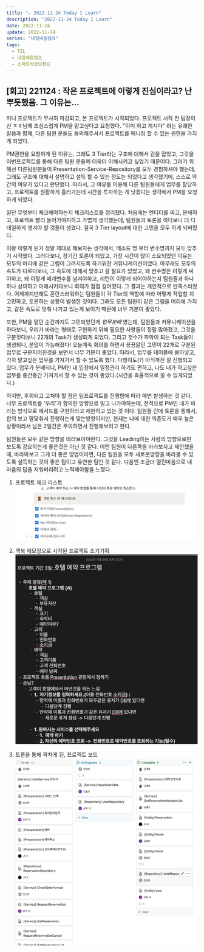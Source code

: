 ```yaml
---
title: "✏️ 2022-11-24 Today I Learn"
description: "2022-11-24 Today I Learn"
date: 2022-11-24
update: 2022-11-24
series: "내일배움캠프"
tags:
  - TIL
  - 내일배움캠프
  - 스파르타코딩캠프
---
```


## [회고] 221124 : 작은 프로젝트에 이렇게 진심이라고? 난 뿌듯했음. 그 이유는...

미니 프로젝트가 무사히 마감되고, 본 프로젝트가 시작되었다. 프로젝트 시작 전 팀장이신 ㅈㅎ님께 조심스럽게 PM을 맡고싶다고 요청했다.
"이미 하고 계시다" 라는 유쾌한 말씀과 함께, 다른 팀원 분들도 동의해주셔서 프로젝트를 매니징 할 수 있는 권한을 가지게 되었다.

PM권한을 요청하게 된 이유는, 그래도 3 Tier라는 구조에 대해서 감을 잡았고, 그것을 이번프로젝트를 통해 다른 팀원 분들께 더욱더 이해시키고 싶었기 때문이다.
그러기 위해선 다른팀원분들이 Presentation-Service-Repository를 모두 경험하셔야 했는데, 그래도 구조에 대해서 설명하고 설득 할 수 있는 정도는 되었다고 생각했기에, 스스로 약간의 여유가 있다고 판단했다. 따라서, 그 여유를 이용해 다른 팀원들에게 업무를 할당하고, 프로젝트를 원활하게 흘러가는데 시간을 투자하는 게 낫겠다는 생각에서 PM을 요청하게 되었다.

일단 무엇부터 체크해야하는지 체크리스트를 정리했다. 처음에는 엔티티를 짜고, 분배하고, 프로젝트 빨리 들어가야지하고 가볍게 생각했는데, 팀원들과 토론을 하다보니 더 디테일하게 챙겨야 할 것들이 생겼다. 결국 3 Tier layout에 대한 고민을 모두 하게 되버렸다.

이왕 이렇게 된거 정말 제대로 해보자는 생각에서, 메소드 명 부터 변수명까지 모두 맞추기 시작했다. 그러다보니, 장기간 토론이 되었고, 가장 시간이 많이 소요되었던 이유는 모두의 머리에 같은 그림이 그려지도록 하기위한 커뮤니케이션이었다. 아무래도 모두의 속도가 다르다보니, 그 속도에 대해서 맞추고 갈 필요가 있었고, 왜 변수명은 이렇게 써야하고, 왜 이렇게 매개변수를 넘겨야하고, 리턴이 이렇게 되어야하는지 팀원들과 하나하나 상의하고 이해시키다보니 회의가 점점 길어졌다.
그 결과는 개인적으로 만족스러웠다. 어제까지만해도 혼란스러워하는 팀원들이 각 Tier의 역할에 따라 어떻게 작업할 지 고민하고, 토론하는 상황이 발생한 것이다. 그래도 모든 팀원이 같은 그림을 머리에 가지고, 같은 속도로 맞춰 나가고 있는게 보이기 때문에 너무 기분이 좋았다.

또한, PM을 맡던 순간까지도 고민되었던게 _업무분배_ 였는데, 팀원들과 커뮤니케이션을 하다보니, 우리가 바라는 형태로 구현하기 위해 필요한 사항들이 정말 많아졌고, 그것을 구분짓다보니 22개의 Task가 생성되게 되었다. 그리고 갯수가 파악이 되는 Task들이 생성되니, 분업이 가능해졌다! 오늘계속 회의를 하면서 끙끙앓던 고민이 22개로 구분된 업무로 구분지어진것을 보면서 너무 기분이 좋았다.
따라서, 업무를 테이블에 몰아넣고, 각자 맡고싶은 업무를 가져가서 할 수 있도록 했다. 다행히도(?) 아직까진 잘 진행되고 있다. 업무가 분배되니, PM인 내 입장에서 일정관리 하기도 편하고, 나도 내가 하고싶은 업무를 중간중간 가져가서 할 수 있는 것이 좋았다.(시간을 효율적으로 쓸 수 있게되었다.)

하지만, 후회되고 고쳐야 할 점은 팀프로젝트를 진행함에 따라 매번 발생하는 것 같다. 너무 프로젝트를 '우리'가 합의한 방향으로 밀고 나가야하는데, 전적으로 PM인 내가 바라는 방식으로 메서드를 구현하라고 제한하고 있는 것 이다. 팀원들 간에 토론을 통해서, 합의 보고 말맞춰서 진행하는게 맞는방향이지만, 현재는 나에 대한 의존도가 매우 높은 상황이라서 남은 2일간은 주의하면서 진행해보려고 한다.

팀원들은 모두 같은 방향을 바라보아야한다. 그것을 Leading하는 사람의 방향으로만 보도록 강요하는게 좋은것은 아닌 것 같다. 어떤 팀원이 다른쪽을 바라보자고 제안했을 때, 바라봐보고 그게 더 좋은 방법이라면, 다른 팀원을 모두 새로운방향을 바라볼 수 있도록 설득하는 것이 좋은 팀이고 유연한 팀인 것 같다.
다음엔 조금더 열린마음으로 내 마음의 답을 지워버리려고 노력해야함을 느꼈다.

1. 프로젝트 체크 리스트
   ![프로젝트 체크리스트](/image/221124_01.png)

2. 맥북 메모장으로 시작된 프로젝트 초기기획
   ![프로젝트 초기 기획](/image/221124_02.png)

3. 토론을 통해 꽉차게 된, 프로젝트 보드
   ![프로젝트 보드](/image/221124_03.png)
